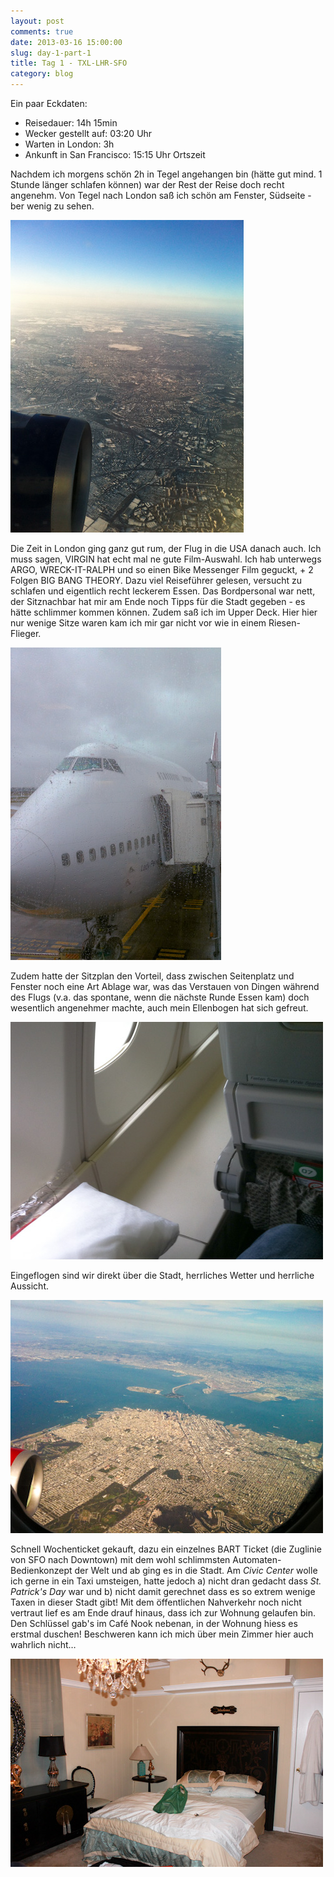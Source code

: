 ```yaml
---
layout: post
comments: true
date: 2013-03-16 15:00:00
slug: day-1-part-1
title: Tag 1 - TXL-LHR-SFO
category: blog
---
```


Ein paar Eckdaten:

* Reisedauer: 14h 15min
* Wecker gestellt auf: 03:20 Uhr
* Warten in London: 3h
* Ankunft in San Francisco: 15:15 Uhr Ortszeit

Nachdem ich morgens schön 2h in Tegel angehangen bin (hätte gut mind. 1 Stunde länger schlafen können) war der Rest der Reise doch recht angenehm. Von Tegel nach London saß ich schön am Fenster, Südseite - ber wenig zu sehen.

![Blick auf Berlin](/images-blog/sfo-2013/20130316_1.jpg)

Die Zeit in London ging ganz gut rum, der Flug in die USA danach auch. Ich muss sagen, VIRGIN hat echt mal ne gute Film-Auswahl. Ich hab unterwegs ARGO, WRECK-IT-RALPH und so einen Bike Messenger Film geguckt, + 2 Folgen BIG BANG THEORY. Dazu viel Reiseführer gelesen, versucht zu schlafen und eigentlich recht leckerem Essen. Das Bordpersonal war nett, der Sitznachbar hat mir am Ende noch Tipps für die Stadt gegeben - es hätte schlimmer kommen können. Zudem saß ich im Upper Deck. Hier hier nur wenige Sitze waren kam ich mir gar nicht vor wie in einem Riesen-Flieger.

![Upper Deck der Boeing 747-400](/images-blog/sfo-2013/20130316_2.jpg)

Zudem hatte der Sitzplan den Vorteil, dass zwischen Seitenplatz und Fenster noch eine Art Ablage war, was das Verstauen von Dingen während des Flugs (v.a. das spontane, wenn die nächste Runde Essen kam) doch wesentlich angenehmer machte, auch mein Ellenbogen hat sich gefreut.

![Viel Platz an meinem Sitz!](/images-blog/sfo-2013/20130316_3.jpg)

Eingeflogen sind wir direkt über die Stadt, herrliches Wetter und herrliche Aussicht.

![Blick auf San Francisco](/images-blog/sfo-2013/20130316_4.jpg)

Schnell Wochenticket gekauft, dazu ein einzelnes BART Ticket (die Zuglinie von SFO nach Downtown) mit dem wohl schlimmsten Automaten-Bedienkonzept der Welt und ab ging es in die Stadt. Am *Civic Center* wolle ich gerne in ein Taxi umsteigen, hatte jedoch a) nicht dran gedacht dass *St. Patrick's Day* war und b) nicht damit gerechnet dass es so extrem wenige Taxen in dieser Stadt gibt! Mit dem öffentlichen Nahverkehr noch nicht vertraut lief es am Ende drauf hinaus, dass ich zur Wohnung gelaufen bin. Den Schlüssel gab's im Café Nook nebenan, in der Wohnung hiess es erstmal duschen! Beschweren kann ich mich über mein Zimmer hier auch wahrlich nicht…

![Mein Bett](/images-blog/sfo-2013/20130316_5.jpg)